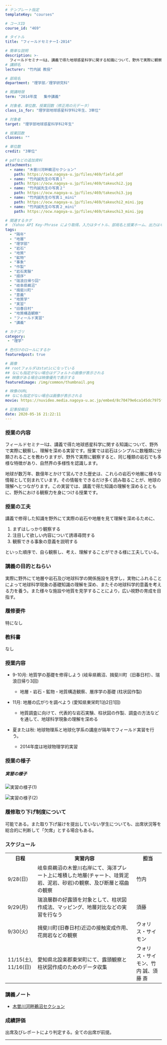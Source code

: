 ```yaml
---
# テンプレート指定
templateKey: "courses"

# コースID
course_id: "469"

# タイトル
title: "フィールドセミナーI-2014"

# 簡単な説明
description: >-
  フィールドセミナーⅠは、講義で得た地球惑星科学に関する知識について、野外で実際に観察し、理解を深める実習です。授業では岩石はシンプルに数種類に分類されることを教わりますが、野外で実際に観察すると、同じ種類の岩石でも多様な特徴があり、自然界の多様性を認識します。 地球が数万年、数億年とかけて営んできた歴史は、これらの岩石や地層に様々な情報として刻まれています。その情報をできるだけ多く読み取ること ....
# 講師名
lecturer: "竹内誠 教授"

# 部局名
department: "理学部／理学研究科"

# 開講時限
term: "2014年度	集中講義"

# 対象者、単位数、授業回数（修正用の元データ）
class_is_for: "理学部地球惑星科学科2年生、3単位"

# 対象者
target: "理学部地球惑星科学科2年生"

# 授業回数
classes: ""

# 単位数
credit: "3単位"

# pdfなどの追加資料
attachments:
  - name: "木曽川河畔鵜沼セクション" 
    path: https://ocw.nagoya-u.jp/files/469/field.pdf
  - name: "竹内誠先生の写真１" 
    path: https://ocw.nagoya-u.jp/files/469/takeuchi2.jpg
  - name: "竹内誠先生の写真２" 
    path: https://ocw.nagoya-u.jp/files/469/takeuchi3.jpg
  - name: "竹内誠先生の写真１_mini" 
    path: https://ocw.nagoya-u.jp/files/469/takeuchi2_mini.jpg
  - name: "竹内誠先生の写真２_mini" 
    path: https://ocw.nagoya-u.jp/files/469/takeuchi3_mini.jpg

# 関連するタグ
# （Yahoo API Key-Phrase により取得。入力はタイトル、部局名と授業ホーム、出力はキーフレーズ（tags））
tags:
  - "隔年"
  - "地層"
  - "理学部"
  - "岩石"
  - "地質"
  - "鉱物"
  - "事象"
  - "作製"
  - "岩石実験"
  - "順序"
  - "瑞浪日帰り回"
  - "岐阜県鵜沼"
  - "揖斐川町"
  - "意義"
  - "地質学"
  - "実習"
  - "旧春日村"
  - "地質構造観察"
  - "フィールド実習"
  - "講義"

# カテゴリ
category:
 - "理学"

# 色付けのロールにするか
featuredpost: true

# 画像
## rootフォルダはstaticになっている
## なにも指定がない場合はデフォルトの画像が表示される
## 映像がある場合は映像優先で表示する
featuredimage: /img/common/thumbnail.png

# 映像のURL
## なにも指定がない場合は画像が表示される
movie: https://nuvideo.media.nagoya-u.ac.jp/embed/8c70479e6ca145dc7975fdbbdd0fcb302becd5be

# 記事投稿日
date: 2020-05-16 21:22:11
---
```


### 授業の内容

フィールドセミナーⅠは、講義で得た地球惑星科学に関する知識について、野外で実際に観察し、理解を深める実習です。授業では岩石はシンプルに数種類に分類されることを教わりますが、野外で実際に観察すると、同じ種類の岩石でも多様な特徴があり、自然界の多様性を認識します。 

地球が数万年、数億年とかけて営んできた歴史は、これらの岩石や地層に様々な情報として刻まれています。その情報をできるだけ多く読み取ることが、地球の理解へとつながります。この実習では、講義で得た知識の理解を深めるとともに、野外における観察力を身につける授業です。


### 授業の工夫

講義で修得した知識を野外にて実際の岩石や地層を見て理解を深めるために、

  1. まずはしっかり観察する
  2. 注目して欲しい内容について誘導尋問する
  3. 観察できる事象の意義を説明する

といった順序で、自ら観察し、考え、理解することができる様に工夫している。





### 講義の目的とねらい

実際に野外にて地層や岩石及び地球科学の関係施設を見学し，実物にふれることによって地球科学現象の基礎知識の理解を深め、またその地球科学的意義を考える力を養う。また様々な施設や地質を見学することにより，広い視野の育成を目指す。

### 履修要件

特になし

### 教科書

なし

### 授業内容


* 9-10月: 地質学の基礎を修得しよう (岐阜県鵜沼、揖斐川町（旧春日村）、瑞浪日帰り3回)
	 - 地層・岩石・鉱物・地質構造観察、層序学の基礎 (柱状図作製)

* 11月: 地層の広がりを調べよう (愛知県東栄町1泊2日1回)
	 - 地質調査に向けて、代表的な岩石実験、柱状図の作製、調査の方法などを通して、地球科学現象の理解を深める

* 夏または秋: 地球物理系と地球化学系の講座が隔年でフィールド実習を行う。
	 - 2014年度は地球物理学的実習


### 授業の様子

##### 実習の様子

![実習の様子(1)](https://ocw.nagoya-u.jp/files/469/takeuchi2_mini.jpg) 

![実習の様子(2)](https://ocw.nagoya-u.jp/files/469/takeuchi3_mini.jpg) 


### 履修取り下げ制度について

可能である。また取り下げ届けを提出していない学生についても、出席状況等を総合的に判断して「欠席」とする場合もある。


<h3>スケジュール</h3>
<table class="basic" width="500">
<tr>
<th width="40" class="center">日程</th>
<th width="375" class="center">実習内容</th>
<th width="85" class="center">担当</th>
</tr>
<tr>
<td width="40" class="center">9/28(日)</td>
<td width="375">岐阜県鵜沼の木曽川右岸にて、海洋プレート上に堆積した地層(チャート、珪質泥岩、泥岩、砂岩)の観察、及び断層と褶曲の観察</td>
<td width="85" class="center">竹内</td>
</tr>
<tr>
<td width="40" class="center">9/29(月)</td>
<td width="375">瑞浪層群の好露頭を対象として、柱状図作成法、マッピング、地層対比などの実習を行なう</td>
<td width="85" class="center">須藤</td>
</tr>
<tr>
<td width="40" class="center">9/30(火)</td>
<td width="375">揖斐川町(旧春日村)近辺の接触変成作用、花崗岩などの観察</td>
<td width="85" class="center">ウォリス・サイモン</td>
</tr>
<tr>
<td width="40" class="center">11/15(土), 11/16(日)</td>
<td width="375">愛知県北設楽郡東栄町にて、露頭観察と柱状図作成のためのデータ収集</td>
<td width="85" class="center">ウォリス・サイモン、竹内 誠、須藤 斎</td>
</tr>
</table>


### 講義ノート

* [木曽川河畔鵜沼セクション](https://ocw.nagoya-u.jp/files/469/field.pdf) 







### 成績評価

出席及びレポートにより判定する。全ての出席が前提。





-----
